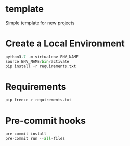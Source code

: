# template
Simple template for new projects

# Create a Local Environment

```python
python3.7 -m virtualenv ENV_NAME
source ENV_NAME/bin/activate
pip install -r requirements.txt
```


# Requirements

```python
pip freeze > requirements.txt
```


# Pre-commit hooks

```python
pre-commit install
pre-commit run --all-files
```
